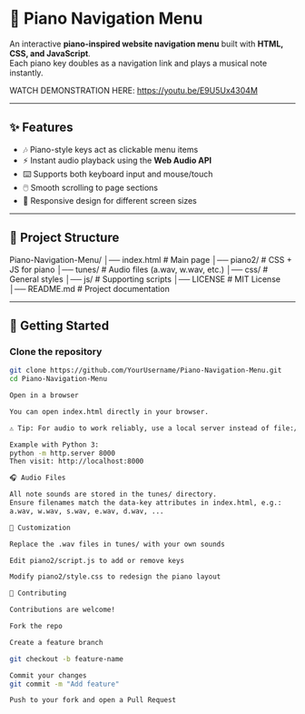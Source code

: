 # 🎹 Piano Navigation Menu

An interactive **piano-inspired website navigation menu** built with **HTML, CSS, and JavaScript**.  
Each piano key doubles as a navigation link and plays a musical note instantly.

WATCH DEMONSTRATION HERE:
https://youtu.be/E9U5Ux4304M

---

## ✨ Features
- 🎶 Piano-style keys act as clickable menu items  
- ⚡ Instant audio playback using the **Web Audio API**  
- ⌨️ Supports both keyboard input and mouse/touch  
- 🖱️ Smooth scrolling to page sections  
- 📱 Responsive design for different screen sizes  

---

## 📂 Project Structure
Piano-Navigation-Menu/
│── index.html # Main page
│── piano2/ # CSS + JS for piano
│── tunes/ # Audio files (a.wav, w.wav, etc.)
│── css/ # General styles
│── js/ # Supporting scripts
│── LICENSE # MIT License
│── README.md # Project documentation


---

## 🚀 Getting Started

### Clone the repository
```bash
git clone https://github.com/YourUsername/Piano-Navigation-Menu.git
cd Piano-Navigation-Menu

Open in a browser

You can open index.html directly in your browser.

⚠️ Tip: For audio to work reliably, use a local server instead of file://.

Example with Python 3:
python -m http.server 8000
Then visit: http://localhost:8000

🎧 Audio Files

All note sounds are stored in the tunes/ directory.
Ensure filenames match the data-key attributes in index.html, e.g.:
a.wav, w.wav, s.wav, e.wav, d.wav, ...

🔧 Customization

Replace the .wav files in tunes/ with your own sounds

Edit piano2/script.js to add or remove keys

Modify piano2/style.css to redesign the piano layout

🤝 Contributing

Contributions are welcome!

Fork the repo

Create a feature branch

git checkout -b feature-name

Commit your changes
git commit -m "Add feature"

Push to your fork and open a Pull Request


